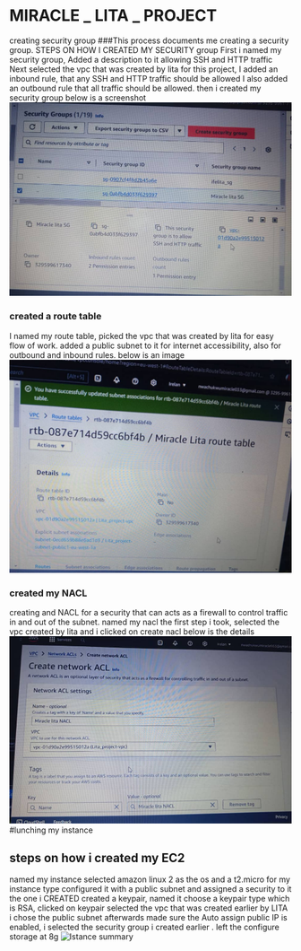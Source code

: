 # MIRACLE _ LITA _ PROJECT 
 creating security group
 ###This process documents me creating a security group.
STEPS ON HOW I CREATED MY SECURITY group
 First i named my security group, Added a description to it allowing SSH and HTTP traffic Next selected the vpc that was created by lita for this project, I added an inbound rule, that any SSH and HTTP traffic should be allowed 
 I also added an outbound rule that all traffic should be allowed. then i created my security group 
 below is a screenshot
![Security group details](/MiracleSG.jpeg)
### created a route table
I named my route table, picked the vpc that was created by lita for easy flow of work.
added a public subnet to it for internet accessibility, also for outbound and inbound rules. 
below is an image
![route table](/Rtable.jpeg)
### created my NACL
creating and NACL for a security that can acts as a firewall to control traffic in and out of the subnet. 
named my nacl the first step i took, selected the vpc created by lita and i clicked on create nacl 
 below is the details
![NACL](/MiracleNACL.jpeg)
#lunching my instance 
 ## steps on how i created my EC2
 named my instance
 selected amazon linux 2 as the os and a t2.micro for my instance type
 configured it with a public subnet and assigned a security to it the one i CREATED
 created a keypair, named it choose a keypair type which is RSA, clicked on keypair
 selected the vpc that was created earlier by LITA
 i chose the public subnet afterwards
 made sure the Auto assign public IP is enabled, i selected the security group i created earlier . left the configure storage at 8g
 ![Istance summary](/Miracleinstancesumarry.jepg)
 